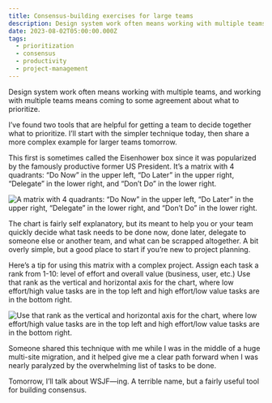 ```yaml
---
title: Consensus-building exercises for large teams
description: Design system work often means working with multiple teams, and working with multiple teams means coming to some agreement about what to prioritize. 
date: 2023-08-02T05:00:00.000Z
tags:
  - prioritization
  - consensus
  - productivity
  - project-management
---
```

Design system work often means working with multiple teams, and working with multiple teams means coming to some agreement about what to prioritize. 

I’ve found two tools that are helpful for getting a team to decide together what to prioritize. I’ll start with the simpler technique today, then share a more complex example for larger teams tomorrow. 

This first is sometimes called the Eisenhower box since it was popularized by the famously productive former US President. It’s a matrix with 4 quadrants: “Do Now” in the upper left, “Do Later” in the upper right, “Delegate” in the lower right, and “Don’t Do” in the lower right.

![A matrix with 4 quadrants: “Do Now” in the upper left, “Do Later” in the upper right, “Delegate” in the lower right, and “Don’t Do” in the lower right.](https://practicaldesignsystems.com/assets/i/post-eisenhower-box.png)

The chart is fairly self explanatory, but its meant to help you or your team quickly decide what task needs to be done now, done later, delegate to someone else or another team, and what can be scrapped altogether. A bit overly simple, but a good place to start if you’re new to project planning.

Here’s a tip for using this matrix with a complex project. Assign each task a rank from 1-10: level of effort and overall value (business, user, etc.)  Use that rank as the vertical and horizontal axis for the chart, where low effort/high value tasks are in the top left and high effort/low value tasks are in the bottom right.

![Use that rank as the vertical and horizontal axis for the chart, where low effort/high value tasks are in the top left and high effort/low value tasks are in the bottom right.](https://practicaldesignsystems.com/assets/i/post-eisenhower-box-2.png)

Someone shared this technique with me while I was in the middle of a huge multi-site migration, and it helped give me a clear path forward when I was nearly paralyzed by the overwhelming list of tasks to be done.

Tomorrow, I’ll talk about WSJF—ing. A terrible name, but a fairly useful tool for building consensus.